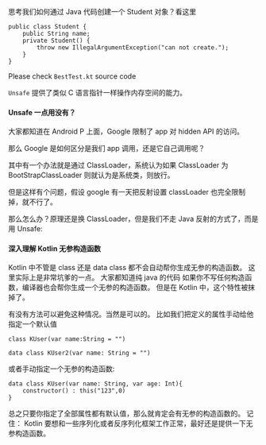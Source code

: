 思考我们如何通过 Java 代码创建一个 Student 对象？看这里

```
public class Student {
    public String name;
    private Student() {
        throw new IllegalArgumentException("can not create.");
    }
}
```

Please check `BestTest.kt` source code

`Unsafe` 提供了类似 C 语言指针一样操作内存空间的能力。

#### Unsafe 一点用没有？

大家都知道在 Android P 上面，Google 限制了 app 对 hidden API 的访问。

那么 Google 是如何区分是我们 app 调用，还是它自己调用呢？

其中有一个办法就是通过 ClassLoader，系统认为如果 ClassLoader 为 BootStrapClassLoader 则就认为是系统类，则放行。

但是这样有个问题，假设 google 有一天把反射设置 classLoader 也完全限制掉，就不行了。

那么怎么办？原理还是换 ClassLoader，但是我们不走 Java 反射的方式了，而是用 Unsafe:

#### 深入理解 Kotlin 无参构造函数

Kotlin 中不管是 class 还是 data class 都不会自动帮你生成无参的构造函数。
这里实际上是非常坑爹的一点。 大家都知道纯 java 的代码 如果你不写任何构造函数，编译器也会帮你生成一个无参的构造函数。
但是在 Kotlin 中，这个特性被抹掉了。

有没有方法可以避免这种情况。当然是可以的。
比如我们把定义的属性手动给他指定一个默认值

```
class KUser(var name:String = "")

data class KUser2(var name: String = "")
```

或者手动指定一个无参的构造函数:

```
data class KUser(var name: String, var age: Int){
    constructor() : this("123",0)
}
```

总之只要你指定了全部属性都有默认值，那么就肯定会有无参的构造函数的。
记住： Kotlin 要想和一些序列化或者反序列化框架工作正常，最好还是提供一下无参构造函数。





